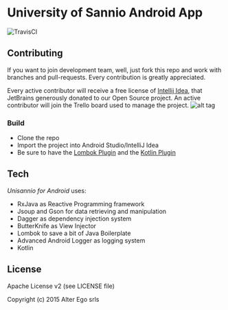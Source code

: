 # University of Sannio Android App 
![TravisCI](https://travis-ci.org/alter-ego/unisannio-reboot.svg?branch=develop)

## Contributing

If you want to join development team, well, just fork this repo and work with branches and pull-requests. Every contribution is greatly appreciated.

Every active contributor will receive a free license of [Intellij Idea](https://www.jetbrains.com/idea/), that JetBrains generously donated to our Open Source project. An active contributor will join the Trello board used to manage the project.
![alt tag](/unisannio-reboot/app/src/drawable-hdpi/logo_jetbrains.jpg)
### Build
* Clone the repo
* Import the project into Android Studio/IntelliJ Idea
* Be sure to have the [Lombok Plugin](https://plugins.jetbrains.com/plugin/6317) and the [Kotlin Plugin](https://plugins.jetbrains.com/plugin/6954?pr=)


## Tech

_Unisannio for Android_ uses:

* RxJava as Reactive Programming framework
* Jsoup and Gson for data retrieving and manipulation
* Dagger as dependency injection system
* ButterKnife as View Injector
* Lombok to save a bit of Java Boilerplate
* Advanced Android Logger as logging system
* Kotlin

## License

Apache License v2 (see LICENSE file)

Copyright (c) 2015 Alter Ego srls

